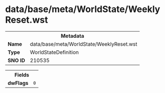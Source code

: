 <h1>data/base/meta/WorldState/WeeklyReset.wst</h1><table><tr><th colspan="100%">Metadata</th></tr><tr><td><b>Name</b></td><td>data/base/meta/WorldState/WeeklyReset.wst</td></tr><tr><td><b>Type</b></td><td>WorldStateDefinition</td></tr><tr><td><b>SNO ID</b></td><td>210535</td></tr></table>

<table><tr><th colspan="100%">Fields</th></tr><tr><td><b>dwFlags</b></td><td><code>0</code></td></tr></table>

